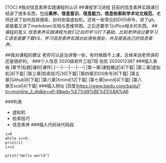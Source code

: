 [TOC]
#我对信息素养实践课程的认识
##课程学习进程
目前的信息素养实践课已经讲了很多东西，包括**素养、信息意识、信息能力、信息检索和学术论文规范**。老师还讲了如何高效搜索，如何安装虚拟机，还有一些常见的DOS命令，讲了git，紧接着又讲了markdown文档与思维导图。之后还要学习office相关的东西。
##课程的意义
*信息素养实践课程为我们之后的学习打下基础，比如老师说过要学习C语言就要下载VS，学习信息素养实践对此很有用处，并且提高自己的信息素养。*

##我对课程的建议
老师可以适当讲慢一些，有时候跟不上课，总体来说老师讲的还是很好的。
###个人信息
2020级软件工程7班
张凯
2020012387
###插入表格
|章节|标题|课时|课件|
|---|---|---|---|
|第一章|课程概述|4|下载|
|第二章|虚拟机|8|下载|
|第三章|检索技巧|30|下载|
|第四章|DOS命令|8|下载|
|第五章|Github|8|下载|
|第六章|Xmind|12|下载|
|第七章|word|4|下载|
|第八章|Excel|4|下载|
###插入网址
[百度]https://www.baidu.com/baidu?tn=monline_3_dg&ie=utf-8&wd=%E7%99%BE%E5%BA%A6

###列表
- 虚拟机
- 检索技巧
- 信息素养
###插入代码块代码段
```
i=0
while i<=5:
print(i)
i+=1
```
```
print("Hello world")

```